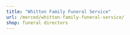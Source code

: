 ```yaml
---
title: "Whitton Family Funeral Service"
url: /merced/whitton-family-funeral-service/
shop: funeral directors
---
```

